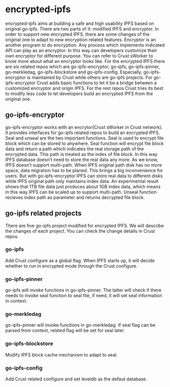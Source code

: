 # encrypted-ipfs
encrypted-ipfs aims at building a safe and high usability IPFS based on original go-ipfs. There are two parts of it: modified IPFS and encryptor. In order to support new encrypted IPFS, there are some changes of the original one to adapt to new encryption related features. Encryptor is an another program to do encryption. Any process which implements indicated API can play as an encryptor. In this way can developers customize their own encryptor for different purpose. You can refer to Crust sWorker to know more about what an encryptor looks like.
For the encrypted IPFS there are six related repos which are go-ipfs-encryptor, go-ipfs, go-ipfs-pinner, go-merkledag, go-ipfs-blockstore and go-ipfs-config. Especially, go-ipfs-encryptor is maintained by Crust while others are go-ipfs projects. For go-ipfs-encryptor Crust adds basic functions to let it be a bridge between a customized encryptor and origin IPFS. For the rest repos Crust tries its best to modify less code to let developers build an encrypted IPFS from the original one.

## go-ipfs-encryptor
go-ipfs-encryptor works with an encrytor(Crust sWorker in Crust network). It provides interfaces for go-ipfs related repos to build an encrypted IPFS. Seal and unseal are the two important functions. Seal is used to encrypt file block which can be stored to anywhere.
Seal function will encrypt file block data and return a path which indicates the real storage path of the encrypted data. This path is treated as the index of file block. In this way IPFS database doesn’t need to store the real data any more. As we know, IPFS doesn’t support multi-path. When IPFS original path disk has no more space, data migration has to be planed. This brings a big inconvenience for users. But with go-ipfs-encryptor IPFS can store real data to different disks while IPFS original path only maintains index data. An experimental result shows that 1TB file data just produces about 1GB index data, which means in this way IPFS can be scaled up to support multi-path.
Unseal function recieves index path as parameter and returns decrypted file block.

## go-ipfs related projects
There are five go-ipfs project modified for encrypted IPFS. We will describe the changes of each project. You can check the change details in Crust repos.

### go-ipfs
Add Crust configure as a global flag. When IPFS starts up, it will decide whether to run in encrypted mode through the Crust configure.

### go-ipfs-pinner
go-ipfs will invoke functions in go-ipfs-pinner. The latter will check if there needs to invoke seal function to seal file, if need, it will set seal information in context.

### go-merkledag
go-ipfs-pinner will invoke functions in go-merkledag. If seal flag can be parsed from context, related flag will be set for seal later.

### go-ipfs-blockstore
Modify IPFS block cache mechanism to adapt to seal.

### go-ipfs-config
Add Crust related configure and set leveldb as the defaut database.
